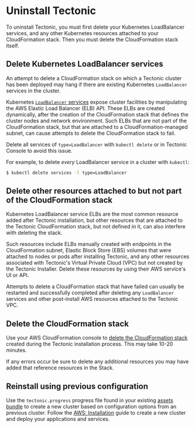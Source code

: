 # Uninstall Tectonic

To uninstall Tectonic, you must first delete your Kubernetes LoadBalancer services, and any other Kubernetes resources attached to your CloudFormation stack. Then you must delete the CloudFormation stack itself.

## Delete Kubernetes LoadBalancer services

An attempt to delete a CloudFormation stack on which a Tectonic cluster has been deployed may hang if there are existing Kubernetes `LoadBalancer` services in the cluster.

Kubernetes [`LoadBalancer` services][k8s-lb] expose cluster facilities by manipulating the AWS Elastic Load Balancer (ELB) API. These ELBs are created dynamically, after the creation of the CloudFormation stack that defines the cluster nodes and network environment. Such ELBs that are not part of the CloudFormation stack, but that are attached to a CloudFormation-managed subnet, can cause attempts to delete the CloudFormation stack to fail.

Delete all services of `type=LoadBalancer` with `kubectl delete` or in Tectonic Console to avoid this issue.

For example, to delete *every* LoadBalancer service in a cluster with `kubectl`:

```bash
$ kubectl delete services -l type=LoadBalancer
```

## Delete other resources attached to but not part of the CloudFormation stack

Kubernetes LoadBalancer service ELBs are the most common resource added after Tectonic installation, but other resources that are attached to the Tectonic CloudFormation stack, but not defined in it, can also interfere with deleting the stack.

Such resources include ELBs manually created with endpoints in the CloudFormation subnet, Elastic Block Store (EBS) volumes that were attached to nodes or pods after installing Tectonic, and any other resources associated with Tectonic's Virtual Private Cloud (VPC) but not created by the Tectonic Installer. Delete these resources by using their AWS service's UI or API.

Attempts to delete a CloudFormation stack that have failed can usually be restarted and successfully completed after deleting any `LoadBalancer` services and other post-install AWS resources attached to the Tectonic VPC.

## Delete the CloudFormation stack

Use your AWS CloudFormation console to [delete the CloudFormation stack][aws-delete-stackf] created during the Tectonic installation process. This may take 10-20 minutes.

If any errors occur be sure to delete any additional resources you may have added that reference resources in the Stack.

## Reinstall using previous configuration

Use the `tectonic.progress` progress file found in your existing [assets bundle][assets] to create a new cluster based on configuration options from an previous cluster. Follow the [AWS: Installation][install-aws] guide to create a new cluster and deploy your applications and services.


[assets]: ../../admin/assets-zip.md
[aws-delete-stackf]: https://docs.aws.amazon.com/AWSCloudFormation/latest/UserGuide/cfn-console-delete-stack.html
[install-aws]: index.md
[k8s-lb]: https://kubernetes.io/docs/user-guide/load-balancer/
